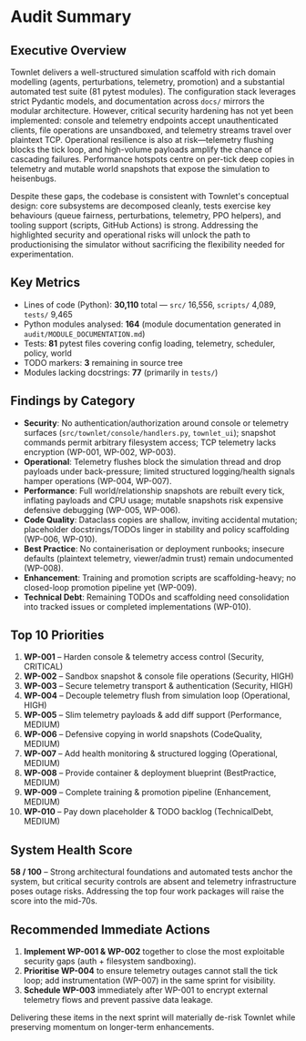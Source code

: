 # Audit Summary

## Executive Overview
Townlet delivers a well-structured simulation scaffold with rich domain modelling (agents, perturbations, telemetry, promotion) and a substantial automated test suite (81 pytest modules). The configuration stack leverages strict Pydantic models, and documentation across `docs/` mirrors the modular architecture. However, critical security hardening has not yet been implemented: console and telemetry endpoints accept unauthenticated clients, file operations are unsandboxed, and telemetry streams travel over plaintext TCP. Operational resilience is also at risk—telemetry flushing blocks the tick loop, and high-volume payloads amplify the chance of cascading failures. Performance hotspots centre on per-tick deep copies in telemetry and mutable world snapshots that expose the simulation to heisenbugs.

Despite these gaps, the codebase is consistent with Townlet's conceptual design: core subsystems are decomposed cleanly, tests exercise key behaviours (queue fairness, perturbations, telemetry, PPO helpers), and tooling support (scripts, GitHub Actions) is strong. Addressing the highlighted security and operational risks will unlock the path to productionising the simulator without sacrificing the flexibility needed for experimentation.

## Key Metrics
- Lines of code (Python): **30,110** total — `src/` 16,556, `scripts/` 4,089, `tests/` 9,465
- Python modules analysed: **164** (module documentation generated in `audit/MODULE_DOCUMENTATION.md`)
- Tests: **81** pytest files covering config loading, telemetry, scheduler, policy, world
- TODO markers: **3** remaining in source tree
- Modules lacking docstrings: **77** (primarily in `tests/`)

## Findings by Category
- **Security**: No authentication/authorization around console or telemetry surfaces (`src/townlet/console/handlers.py`, `townlet_ui`); snapshot commands permit arbitrary filesystem access; TCP telemetry lacks encryption (WP-001, WP-002, WP-003).
- **Operational**: Telemetry flushes block the simulation thread and drop payloads under back-pressure; limited structured logging/health signals hamper operations (WP-004, WP-007).
- **Performance**: Full world/relationship snapshots are rebuilt every tick, inflating payloads and CPU usage; mutable snapshots risk expensive defensive debugging (WP-005, WP-006).
- **Code Quality**: Dataclass copies are shallow, inviting accidental mutation; placeholder docstrings/TODOs linger in stability and policy scaffolding (WP-006, WP-010).
- **Best Practice**: No containerisation or deployment runbooks; insecure defaults (plaintext telemetry, viewer/admin trust) remain undocumented (WP-008).
- **Enhancement**: Training and promotion scripts are scaffolding-heavy; no closed-loop promotion pipeline yet (WP-009).
- **Technical Debt**: Remaining TODOs and scaffolding need consolidation into tracked issues or completed implementations (WP-010).

## Top 10 Priorities
1. **WP-001** – Harden console & telemetry access control (Security, CRITICAL)
2. **WP-002** – Sandbox snapshot & console file operations (Security, HIGH)
3. **WP-003** – Secure telemetry transport & authentication (Security, HIGH)
4. **WP-004** – Decouple telemetry flush from simulation loop (Operational, HIGH)
5. **WP-005** – Slim telemetry payloads & add diff support (Performance, MEDIUM)
6. **WP-006** – Defensive copying in world snapshots (CodeQuality, MEDIUM)
7. **WP-007** – Add health monitoring & structured logging (Operational, MEDIUM)
8. **WP-008** – Provide container & deployment blueprint (BestPractice, MEDIUM)
9. **WP-009** – Complete training & promotion pipeline (Enhancement, MEDIUM)
10. **WP-010** – Pay down placeholder & TODO backlog (TechnicalDebt, MEDIUM)

## System Health Score
**58 / 100** – Strong architectural foundations and automated tests anchor the system, but critical security controls are absent and telemetry infrastructure poses outage risks. Addressing the top four work packages will raise the score into the mid-70s.

## Recommended Immediate Actions
1. **Implement WP-001 & WP-002** together to close the most exploitable security gaps (auth + filesystem sandboxing).
2. **Prioritise WP-004** to ensure telemetry outages cannot stall the tick loop; add instrumentation (WP-007) in the same sprint for visibility.
3. **Schedule WP-003** immediately after WP-001 to encrypt external telemetry flows and prevent passive data leakage.

Delivering these items in the next sprint will materially de-risk Townlet while preserving momentum on longer-term enhancements.
